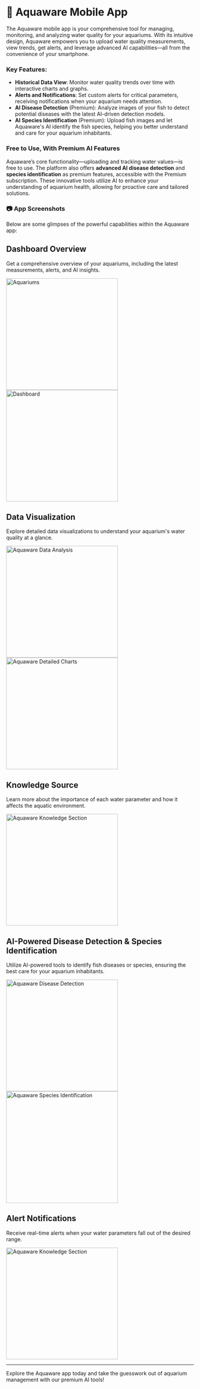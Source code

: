 # 📱 Aquaware Mobile App

The Aquaware mobile app is your comprehensive tool for managing, monitoring, and analyzing water quality for your aquariums. With its intuitive design, Aquaware empowers you to upload water quality measurements, view trends, get alerts, and leverage advanced AI capabilities—all from the convenience of your smartphone.

### Key Features:
- **Historical Data View**: Monitor water quality trends over time with interactive charts and graphs.
- **Alerts and Notifications**: Set custom alerts for critical parameters, receiving notifications when your aquarium needs attention.
- **AI Disease Detection** (Premium): Analyze images of your fish to detect potential diseases with the latest AI-driven detection models.
- **AI Species Identification** (Premium): Upload fish images and let Aquaware's AI identify the fish species, helping you better understand and care for your aquarium inhabitants.

### Free to Use, With Premium AI Features

Aquaware’s core functionality—uploading and tracking water values—is free to use. The platform also offers **advanced AI disease detection** and **species identification** as premium features, accessible with the Premium subscription. These innovative tools utilize AI to enhance your understanding of aquarium health, allowing for proactive care and tailored solutions.

### 📷 App Screenshots

Below are some glimpses of the powerful capabilities within the Aquaware app:

## **Dashboard Overview**  

Get a comprehensive overview of your aquariums, including the latest measurements, alerts, and AI insights.

<img src="assets/screenshots/Aquariums.jpeg" alt="Aquariums" width="300"/> <img src="assets/screenshots/Dashboard.jpeg" alt="Dashboard" width="300"/>

## **Data Visualization**  

Explore detailed data visualizations to understand your aquarium's water quality at a glance.

<img src="assets/screenshots/Aquaware1.jpeg" alt="Aquaware Data Analysis" width="300"/> <img src="assets/screenshots/Aquaware3.jpeg" alt="Aquaware Detailed Charts" width="300"/>

## **Knowledge Source**
   
Learn more about the importance of each water parameter and how it affects the aquatic environment.
    
<img src="assets/screenshots/Aquaware2.jpeg" alt="Aquaware Knowledge Section" width="300"/>

## **AI-Powered Disease Detection & Species Identification**

Utilize AI-powered tools to identify fish diseases or species, ensuring the best care for your aquarium inhabitants.

<img src="assets/screenshots/FishDiseaseDetection.jpeg" alt="Aquaware Disease Detection" width="300"/> <img src="assets/screenshots/SpeciesIdentification.jpeg" alt="Aquaware Species Identification" width="300"/>

## **Alert Notifications**

Receive real-time alerts when your water parameters fall out of the desired range.

<img src="assets/screenshots/Alerts.jpeg" alt="Aquaware Knowledge Section" width="300"/>

---

Explore the Aquaware app today and take the guesswork out of aquarium management with our premium AI tools!
